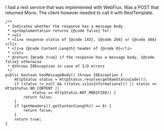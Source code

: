 I had a rest service that was implemented with WebFlux. Was a POST that returned Mono<Void>.
The client however needed to call it with RestTemplate.

	/**
	 * Indicates whether the response has a message body.
	 * <p>Implementation returns {@code false} for:
	 * <ul>
	 * <li>a response status of {@code 1XX}, {@code 204} or {@code 304}</li>
	 * <li>a {@code Content-Length} header of {@code 0}</li>
	 * </ul>
	 * @return {@code true} if the response has a message body, {@code false} otherwise
	 * @throws IOException in case of I/O errors
	 */
	public boolean hasMessageBody() throws IOException {
		HttpStatus status = HttpStatus.resolve(getRawStatusCode());
		if (status != null && (status.is1xxInformational() || status == HttpStatus.NO_CONTENT ||
				status == HttpStatus.NOT_MODIFIED)) {
			return false;
		}
		if (getHeaders().getContentLength() == 0) {
			return false;
		}
		return true;
	}

